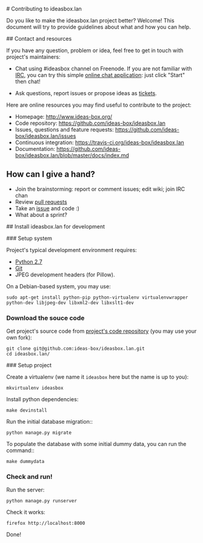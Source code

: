 # Contributing to ideasbox.lan

Do you like to make the ideasbox.lan project better? Welcome! This document
will try to provide guidelines about what and how you can help.


## Contact and resources

If you have any question, problem or idea, feel free to get in touch with
project's maintainers:

* Chat using #ideasbox channel on Freenode. If you are not familiar with
  [IRC](https://en.wikipedia.org/wiki/Internet_Relay_Chat), you can try
  this simple [online chat application](https://kiwiirc.com/client/irc.freenode.net/?nick=new-user|?#ideasbox):
  just click "Start" then chat!

* Ask questions, report issues or propose ideas as
  [tickets](https://github.com/issues).

Here are online resources you may find useful to contribute to the project:

* Homepage: http://www.ideas-box.org/
* Code repository: https://github.com/ideas-box/ideasbox.lan
* Issues, questions and feature requests:
  https://github.com/ideas-box/ideasbox.lan/issues
* Continuous integration: https://travis-ci.org/ideas-box/ideasbox.lan
* Documentation: https://github.com/ideas-box/ideasbox.lan/blob/master/docs/index.md


## How can I give a hand?

* Join the brainstorming: report or comment issues; edit wiki; join IRC chan
* Review [pull requests](https://github.com/ideas-box/ideasbox.lan/pulls)
* Take an [issue](https://github.com/ideas-box/ideasbox.lan/issues) and code :)
* What about a sprint?


## Install ideasbox.lan for development

### Setup system

Project's typical development environment requires:

* [Python 2.7](https://www.python.org/)
* [Git](http://git-scm.com/)
* JPEG development headers (for Pillow).

On a Debian-based system, you may use:

    sudo apt-get install python-pip python-virtualenv virtualenvwrapper python-dev libjpeg-dev libxml2-dev libxslt1-dev

### Download the souce code

Get project's source code from
[project's code repository](https://github.com/ideas-box/ideasbox.lan)
(you may use your own fork):

    git clone git@github.com:ideas-box/ideasbox.lan.git
    cd ideasbox.lan/

### Setup project

Create a virtualenv (we name it `ideasbox` here but the name is up to you):

    mkvirtualenv ideasbox

Install python dependencies:

    make devinstall

Run the initial database migration::

    python manage.py migrate

To populate the database with some initial dummy data, you can run the command::

    make dummydata

### Check and run!

Run the server:

    python manage.py runserver

Check it works:

    firefox http://localhost:8000

Done!
